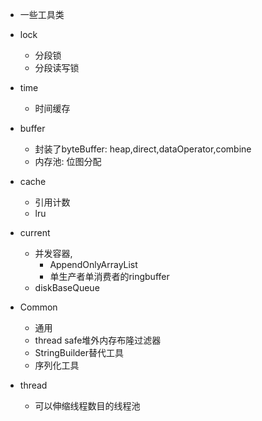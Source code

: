 ﻿- 一些工具类

- lock 
	- 分段锁
	- 分段读写锁
- time 
	- 时间缓存
- buffer 
	- 封装了byteBuffer: heap,direct,dataOperator,combine
	- 内存池: 位图分配
- cache
	- 引用计数
	- lru
- current
	- 并发容器,
		- AppendOnlyArrayList
		- 单生产者单消费者的ringbuffer
	- diskBaseQueue
- Common
	- 通用
	- thread safe堆外内存布隆过滤器
	- StringBuilder替代工具
	- 序列化工具
- thread
    - 可以伸缩线程数目的线程池